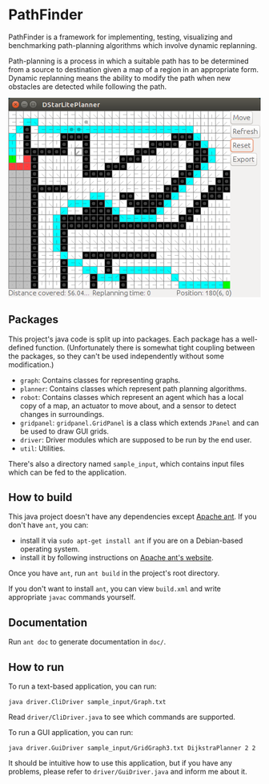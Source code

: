 # PathFinder

PathFinder is a framework for implementing, testing, visualizing and benchmarking
path-planning algorithms which involve dynamic replanning.

Path-planning is a process in which a suitable path has to be determined
from a source to destination given a map of a region in an appropriate form.
Dynamic replanning means the ability to modify the path
when new obstacles are detected while following the path.

<img src="screenshot.png" alt="Screenshot"/>

## Packages

This project's java code is split up into packages. Each package has a well-defined function.
(Unfortunately there is somewhat tight coupling between the packages,
so they can't be used independently without some modification.)

*  `graph`: Contains classes for representing graphs.
*  `planner`: Contains classes which represent path planning algorithms.
*  `robot`: Contains classes which represent an agent which has a local copy of a map,
    an actuator to move about, and a sensor to detect changes in surroundings.
*  `gridpanel`: `gridpanel.GridPanel` is a class which extends `JPanel`
    and can be used to draw GUI grids.
*  `driver`: Driver modules which are supposed to be run by the end user.
*  `util`: Utilities.

There's also a directory named `sample_input`, which contains input files which can be fed to
the application.

## How to build

This java project doesn't have any dependencies except [Apache ant](http://ant.apache.org/).
If you don't have `ant`, you can:

* install it via `sudo apt-get install ant` if you are on a Debian-based operating system.
* install it by following instructions on
  [Apache ant's website](http://ant.apache.org/manual/install.html#getting).

Once you have `ant`, run `ant build` in the project's root directory.

If you don't want to install `ant`, you can view `build.xml` and write appropriate
`javac` commands yourself.

## Documentation

Run `ant doc` to generate documentation in `doc/`.

## How to run

To run a text-based application, you can run:

    java driver.CliDriver sample_input/Graph.txt

Read `driver/CliDriver.java` to see which commands are supported.

To run a GUI application, you can run:

    java driver.GuiDriver sample_input/GridGraph3.txt DijkstraPlanner 2 2

It should be intuitive how to use this application, but if you have any problems,
please refer to `driver/GuiDriver.java` and inform me about it.

